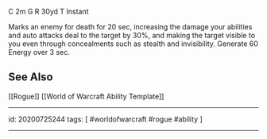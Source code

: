 
C 2m
G 
R 30yd
T Instant

Marks an enemy for death for 20 sec, increasing the damage your abilities and auto attacks deal to the target by 30%, and making the target visible to you even through concealments such as stealth and invisibility.
Generate 60 Energy over 3 sec.

## See Also
[[Rogue]]
[[World of Warcraft Ability Template]]

---

id: 20200725244
tags: [ #worldofwarcraft #rogue #ability ]

---
